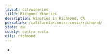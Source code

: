 ```yaml
---
layout: citywineries
title: Richmond Wineries
description: Wineries in Richmond, CA
permalink: /california/contra-costa/richmond/
state: ca
county: contra costa
city: richmond
---
```

-
